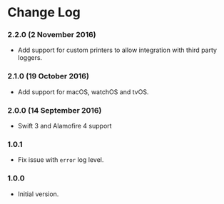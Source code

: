 # Change Log
### 2.2.0 (2 November 2016)
- Add support for custom printers to allow integration with third party loggers. 

### 2.1.0 (19 October 2016)
- Add support for macOS, watchOS and tvOS.

### 2.0.0 (14 September 2016)
- Swift 3 and Alamofire 4 support

### 1.0.1
- Fix issue with `error` log level.

### 1.0.0
- Initial version.